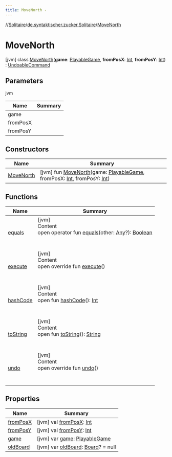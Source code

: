 ```yaml
---
title: MoveNorth -
---
```

//[Solitaire](../../index.md)/[de.syntaktischer.zucker.Solitaire](../index.md)/[MoveNorth](index.md)



# MoveNorth  
 [jvm] class [MoveNorth](index.md)(**game**: [PlayableGame](../-playable-game/index.md), **fromPosX**: [Int](https://kotlinlang.org/api/latest/jvm/stdlib/kotlin/-int/index.html), **fromPosY**: [Int](https://kotlinlang.org/api/latest/jvm/stdlib/kotlin/-int/index.html)) : [UndoableCommand](../-undoable-command/index.md)   


## Parameters  
  
jvm  
  
|  Name|  Summary| 
|---|---|
| <a name="de.syntaktischer.zucker.Solitaire/MoveNorth///PointingToDeclaration/"></a>game| <a name="de.syntaktischer.zucker.Solitaire/MoveNorth///PointingToDeclaration/"></a>
| <a name="de.syntaktischer.zucker.Solitaire/MoveNorth///PointingToDeclaration/"></a>fromPosX| <a name="de.syntaktischer.zucker.Solitaire/MoveNorth///PointingToDeclaration/"></a>
| <a name="de.syntaktischer.zucker.Solitaire/MoveNorth///PointingToDeclaration/"></a>fromPosY| <a name="de.syntaktischer.zucker.Solitaire/MoveNorth///PointingToDeclaration/"></a>
  


## Constructors  
  
|  Name|  Summary| 
|---|---|
| <a name="de.syntaktischer.zucker.Solitaire/MoveNorth/MoveNorth/#de.syntaktischer.zucker.Solitaire.PlayableGame#kotlin.Int#kotlin.Int/PointingToDeclaration/"></a>[MoveNorth](-move-north.md)| <a name="de.syntaktischer.zucker.Solitaire/MoveNorth/MoveNorth/#de.syntaktischer.zucker.Solitaire.PlayableGame#kotlin.Int#kotlin.Int/PointingToDeclaration/"></a> [jvm] fun [MoveNorth](-move-north.md)(game: [PlayableGame](../-playable-game/index.md), fromPosX: [Int](https://kotlinlang.org/api/latest/jvm/stdlib/kotlin/-int/index.html), fromPosY: [Int](https://kotlinlang.org/api/latest/jvm/stdlib/kotlin/-int/index.html))   <br>


## Functions  
  
|  Name|  Summary| 
|---|---|
| <a name="kotlin/Any/equals/#kotlin.Any?/PointingToDeclaration/"></a>[equals](../-undoable-command/index.md#%5Bkotlin%2FAny%2Fequals%2F%23kotlin.Any%3F%2FPointingToDeclaration%2F%5D%2FFunctions%2F-1377529641)| <a name="kotlin/Any/equals/#kotlin.Any?/PointingToDeclaration/"></a>[jvm]  <br>Content  <br>open operator fun [equals](../-undoable-command/index.md#%5Bkotlin%2FAny%2Fequals%2F%23kotlin.Any%3F%2FPointingToDeclaration%2F%5D%2FFunctions%2F-1377529641)(other: [Any](https://kotlinlang.org/api/latest/jvm/stdlib/kotlin/-any/index.html)?): [Boolean](https://kotlinlang.org/api/latest/jvm/stdlib/kotlin/-boolean/index.html)  <br><br><br>
| <a name="de.syntaktischer.zucker.Solitaire/MoveNorth/execute/#/PointingToDeclaration/"></a>[execute](execute.md)| <a name="de.syntaktischer.zucker.Solitaire/MoveNorth/execute/#/PointingToDeclaration/"></a>[jvm]  <br>Content  <br>open override fun [execute](execute.md)()  <br><br><br>
| <a name="kotlin/Any/hashCode/#/PointingToDeclaration/"></a>[hashCode](../-undoable-command/index.md#%5Bkotlin%2FAny%2FhashCode%2F%23%2FPointingToDeclaration%2F%5D%2FFunctions%2F-1377529641)| <a name="kotlin/Any/hashCode/#/PointingToDeclaration/"></a>[jvm]  <br>Content  <br>open fun [hashCode](../-undoable-command/index.md#%5Bkotlin%2FAny%2FhashCode%2F%23%2FPointingToDeclaration%2F%5D%2FFunctions%2F-1377529641)(): [Int](https://kotlinlang.org/api/latest/jvm/stdlib/kotlin/-int/index.html)  <br><br><br>
| <a name="kotlin/Any/toString/#/PointingToDeclaration/"></a>[toString](../-undoable-command/index.md#%5Bkotlin%2FAny%2FtoString%2F%23%2FPointingToDeclaration%2F%5D%2FFunctions%2F-1377529641)| <a name="kotlin/Any/toString/#/PointingToDeclaration/"></a>[jvm]  <br>Content  <br>open fun [toString](../-undoable-command/index.md#%5Bkotlin%2FAny%2FtoString%2F%23%2FPointingToDeclaration%2F%5D%2FFunctions%2F-1377529641)(): [String](https://kotlinlang.org/api/latest/jvm/stdlib/kotlin/-string/index.html)  <br><br><br>
| <a name="de.syntaktischer.zucker.Solitaire/MoveNorth/undo/#/PointingToDeclaration/"></a>[undo](undo.md)| <a name="de.syntaktischer.zucker.Solitaire/MoveNorth/undo/#/PointingToDeclaration/"></a>[jvm]  <br>Content  <br>open override fun [undo](undo.md)()  <br><br><br>


## Properties  
  
|  Name|  Summary| 
|---|---|
| <a name="de.syntaktischer.zucker.Solitaire/MoveNorth/fromPosX/#/PointingToDeclaration/"></a>[fromPosX](from-pos-x.md)| <a name="de.syntaktischer.zucker.Solitaire/MoveNorth/fromPosX/#/PointingToDeclaration/"></a> [jvm] val [fromPosX](from-pos-x.md): [Int](https://kotlinlang.org/api/latest/jvm/stdlib/kotlin/-int/index.html)   <br>
| <a name="de.syntaktischer.zucker.Solitaire/MoveNorth/fromPosY/#/PointingToDeclaration/"></a>[fromPosY](from-pos-y.md)| <a name="de.syntaktischer.zucker.Solitaire/MoveNorth/fromPosY/#/PointingToDeclaration/"></a> [jvm] val [fromPosY](from-pos-y.md): [Int](https://kotlinlang.org/api/latest/jvm/stdlib/kotlin/-int/index.html)   <br>
| <a name="de.syntaktischer.zucker.Solitaire/MoveNorth/game/#/PointingToDeclaration/"></a>[game](game.md)| <a name="de.syntaktischer.zucker.Solitaire/MoveNorth/game/#/PointingToDeclaration/"></a> [jvm] var [game](game.md): [PlayableGame](../-playable-game/index.md)   <br>
| <a name="de.syntaktischer.zucker.Solitaire/MoveNorth/oldBoard/#/PointingToDeclaration/"></a>[oldBoard](old-board.md)| <a name="de.syntaktischer.zucker.Solitaire/MoveNorth/oldBoard/#/PointingToDeclaration/"></a> [jvm] var [oldBoard](old-board.md): [Board](../-board/index.md)? = null   <br>

